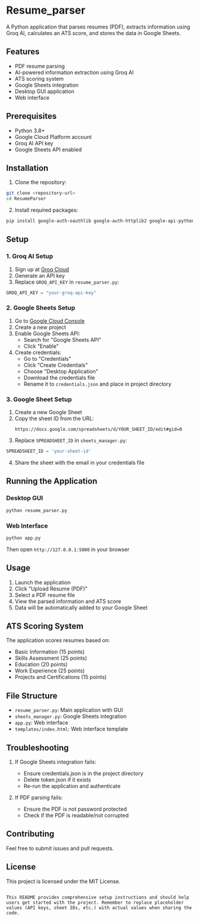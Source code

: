# Resume_parser
A Python application that parses resumes (PDF), extracts information using Groq AI, calculates an ATS score, and stores the data in Google Sheets.



## Features

- PDF resume parsing
- AI-powered information extraction using Groq AI
- ATS scoring system
- Google Sheets integration
- Desktop GUI application
- Web interface

## Prerequisites

- Python 3.8+
- Google Cloud Platform account
- Groq AI API key
- Google Sheets API enabled

## Installation

1. Clone the repository:
```bash
git clone <repository-url>
cd ResumeParser
```

2. Install required packages:
```bash
pip install google-auth-oauthlib google-auth-httplib2 google-api-python-client PyPDF2 requests flask
```

## Setup

### 1. Groq AI Setup
1. Sign up at [Groq Cloud](https://console.groq.com)
2. Generate an API key
3. Replace `GROQ_API_KEY` in `resume_parser.py`:
```python
GROQ_API_KEY = "your-groq-api-key"
```

### 2. Google Sheets Setup
1. Go to [Google Cloud Console](https://console.cloud.google.com)
2. Create a new project
3. Enable Google Sheets API:
   - Search for "Google Sheets API"
   - Click "Enable"
4. Create credentials:
   - Go to "Credentials"
   - Click "Create Credentials"
   - Choose "Desktop Application"
   - Download the credentials file
   - Rename it to `credentials.json` and place in project directory

### 3. Google Sheet Setup
1. Create a new Google Sheet
2. Copy the sheet ID from the URL:
   ```
   https://docs.google.com/spreadsheets/d/YOUR_SHEET_ID/edit#gid=0
   ```
3. Replace `SPREADSHEET_ID` in `sheets_manager.py`:
```python
SPREADSHEET_ID = 'your-sheet-id'
```
4. Share the sheet with the email in your credentials file

## Running the Application

### Desktop GUI
```bash
python resume_parser.py
```

### Web Interface
```bash
python app.py
```
Then open `http://127.0.0.1:5000` in your browser

## Usage

1. Launch the application
2. Click "Upload Resume (PDF)"
3. Select a PDF resume file
4. View the parsed information and ATS score
5. Data will be automatically added to your Google Sheet

## ATS Scoring System

The application scores resumes based on:
- Basic Information (15 points)
- Skills Assessment (25 points)
- Education (20 points)
- Work Experience (25 points)
- Projects and Certifications (15 points)

## File Structure

- `resume_parser.py`: Main application with GUI
- `sheets_manager.py`: Google Sheets integration
- `app.py`: Web interface
- `templates/index.html`: Web interface template

## Troubleshooting

1. If Google Sheets integration fails:
   - Ensure credentials.json is in the project directory
   - Delete token.json if it exists
   - Re-run the application and authenticate

2. If PDF parsing fails:
   - Ensure the PDF is not password protected
   - Check if the PDF is readable/not corrupted

## Contributing

Feel free to submit issues and pull requests.

## License

This project is licensed under the MIT License.
```

This README provides comprehensive setup instructions and should help users get started with the project. Remember to replace placeholder values (API keys, sheet IDs, etc.) with actual values when sharing the code.
